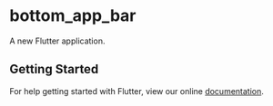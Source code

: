# bottom_app_bar

A new Flutter application.

## Getting Started

For help getting started with Flutter, view our online
[documentation](https://flutter.io/).
